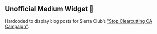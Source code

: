 <h2>Unofficial Medium Widget 🌈</h2>

Hardcoded to display blog posts for Sierra Club's ["Stop Clearcutting CA Campaign"](https://www.sierraclub.org/grassroots-network/stop-clearcutting-ca/blog). 
